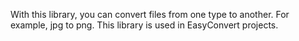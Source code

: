 With this library, you can convert files from
one type to another. For example, jpg to png.
This library is used in EasyConvert projects.